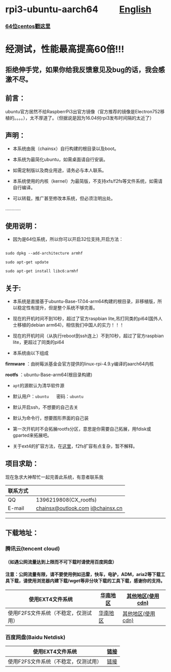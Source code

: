 # rpi3-ubuntu-aarch64          [English](https://github.com/chainsx/ubuntu64-rpi/blob/ubuntu-17.04-arm64/README-EN.md)

### [64位centos戳这里](https://github.com/chainsx/centos64-rpi)

# 经测试，性能最高提高60倍!!!

## 拒绝伸手党，如果你给我反馈意见及bug的话，我会感激不尽。

## 前言：

ubuntu官方居然不给RaspberrPi3出官方镜像（官方推荐的镜像是Electron752移植的。。。。），太不厚道了。（但据说是因为16.04何rpi3发布时间隔的太近了）

## 声明：

* 本系统由我（chainsx）自行构建的根目录以及boot。

* 本系统为最简化ubuntu，如需桌面请自行安装。

* 如需定制版以及商业用途，请务必与本人联系。

* 本系统使用的内核（kernel）为最简版，不支持xfs/f2fs等文件系统，如需请自行编译。

* 可以转载，推广甚至修改本系统，但必须注明出处。

…………

## 使用说明：

* 因为是64位系统，所以你可以开启32位支持,开启方法：

```

sudo dpkg --add-architecture armhf

sudo apt-get update

sudo apt-get install libc6:armhf

```

## 关于:

* 本系统是直接基于ubuntu-Base-17.04-arm64构建的根目录，非移植版，所以稳定性有提升，但是整个系统不够完善。


* 现在的开机时间不到10秒，超过了官方raspbian lite,吊打同类的pi64(国外人士移植的debian arm64)，相信我们中国人的实力！！！

* 现在的开机时间（从执行reboot到ssh连上）不到10秒，超过了官方raspbian lite，更超过了同类的pi64


* 本系统由以下组成

**firmware** ：由树莓派基金会官方提供的linux-rpi-4.9.y编译的aarch64内核

**rootfs** ：ubuntu-Base-arm64(根目录构建)

* `apt`的源默认为清华软件源


* 默认用户：`ubuntu`      密码：`ubuntu`


* 默认开启ssh，不想要的自己去关

* 默认为命令行，想要图形界面的自己装

* 第一次开机时不会拓展rootfs分区，意思是你需要自己拓展，用fdisk或gparted来拓展吧。

* 关于ext4的扩容方法，在[这里](https://github.com/chainsx/ubuntu64-rpi/blob/ubuntu-17.04-arm64/Documentation/expand-file-system.md)，f2fs扩容有点复杂，暂不解释。

## 项目求助：

现在急求大神帮忙一起完善此系统，有意者联系我

|  联系方式   |           |
|-----------|------------|
|QQ|1396219808(CX_rootfs)|
|E-mail|chainsx@outlook.com i@chainsx.cn|

**********************

## 下载地址：

### 腾讯云(tencent cloud)

#### （如遇公网流量达到上限而不可下载时请使用百度网盘）

#### 注意：公网流量有限，请不要使用例如迅雷，快车，电驴，ADM，aria2等下载工具下载，请使用浏览器内建下载/wget等非分块下载的工具下载，感谢你的支持。

|使用EXT4文件系统| [华南地区](http://chainsx-1253770712.coscd.myqcloud.com/ubuntu-17.04-arm64-ext4-RaspberryPi3.img.xz) | [其他地区(使用cdn)](http://chainsx-1253770712.file.myqcloud.com/ubuntu-17.04-arm64-ext4-RaspberryPi3.img.xz) |
|-------|--------|-------|
|使用F2FS文件系统（不稳定，仅测试用）| [华南地区](http://chainsx-1253770712.coscd.myqcloud.com/ubuntu-17.04-arm64-f2fs-RaspberryPi3.img.xz) | [其他地区(使用cdn)](http://chainsx-1253770712.file.myqcloud.com/ubuntu-17.04-arm64-f2fs-RaspberryPi3.img.xz) |

### 百度网盘(Baidu Netdisk)

|使用EXT4文件系统|[链接](https://pan.baidu.com/s/1c2325k0)|
|------|--------|
|使用F2FS文件系统（不稳定，仅测试用）|[链接](https://pan.baidu.com/s/1skDBpq1)|
